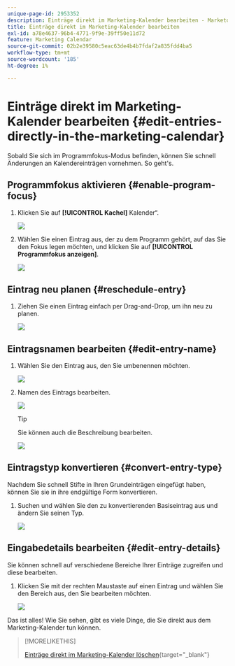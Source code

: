```yaml
---
unique-page-id: 2953352
description: Einträge direkt im Marketing-Kalender bearbeiten - Marketo-Dokumente - Produktdokumentation
title: Einträge direkt im Marketing-Kalender bearbeiten
exl-id: a78e4637-96b4-4771-9f9e-39ff50e11d72
feature: Marketing Calendar
source-git-commit: 02b2e39580c5eac63de4b4b7fdaf2a835fdd4ba5
workflow-type: tm+mt
source-wordcount: '185'
ht-degree: 1%

---
```


# Einträge direkt im Marketing-Kalender bearbeiten {#edit-entries-directly-in-the-marketing-calendar}

Sobald Sie sich im Programmfokus-Modus befinden, können Sie schnell Änderungen an Kalendereinträgen vornehmen. So geht&#39;s.

## Programmfokus aktivieren {#enable-program-focus}

1. Klicken Sie auf **[!UICONTROL Kachel]** Kalender“.

   ![](assets/2017-05-10-15-30-47-3.png)

1. Wählen Sie einen Eintrag aus, der zu dem Programm gehört, auf das Sie den Fokus legen möchten, und klicken Sie auf **[!UICONTROL Programmfokus anzeigen]**.

   ![](assets/image2014-10-20-13-3a16-3a7.png)

## Eintrag neu planen {#reschedule-entry}

1. Ziehen Sie einen Eintrag einfach per Drag-and-Drop, um ihn neu zu planen.

   ![](assets/image2014-10-20-13-3a16-3a18.png)

## Eintragsnamen bearbeiten {#edit-entry-name}

1. Wählen Sie den Eintrag aus, den Sie umbenennen möchten.

   ![](assets/image2014-10-20-13-3a16-3a31.png)

1. Namen des Eintrags bearbeiten.

   ![](assets/image2014-10-20-13-3a16-3a42.png)

   >[!TIP]
   >
   >Sie können auch die Beschreibung bearbeiten.
   >
   >![](assets/image2014-10-20-13-3a16-3a56.png)

## Eintragstyp konvertieren {#convert-entry-type}

Nachdem Sie schnell Stifte in Ihren Grundeinträgen eingefügt haben, können Sie sie in ihre endgültige Form konvertieren.

1. Suchen und wählen Sie den zu konvertierenden Basiseintrag aus und ändern Sie seinen Typ.

   ![](assets/image2014-10-20-13-3a18-3a38.png)

## Eingabedetails bearbeiten {#edit-entry-details}

Sie können schnell auf verschiedene Bereiche Ihrer Einträge zugreifen und diese bearbeiten.

1. Klicken Sie mit der rechten Maustaste auf einen Eintrag und wählen Sie den Bereich aus, den Sie bearbeiten möchten.

   ![](assets/image2014-10-20-13-3a18-3a48.png)

Das ist alles! Wie Sie sehen, gibt es viele Dinge, die Sie direkt aus dem Marketing-Kalender tun können.

>[!MORELIKETHIS]
>
>[Einträge direkt im Marketing-Kalender löschen](/help/marketo/product-docs/core-marketo-concepts/marketing-calendar/working-with-the-calendar/delete-entries-directly-in-the-marketing-calendar.md){target="_blank"}
